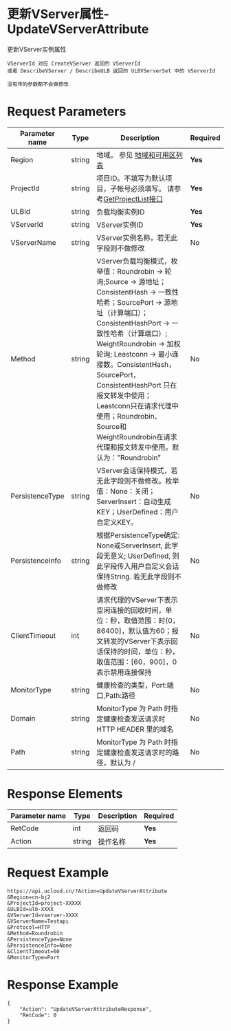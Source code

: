 # 更新VServer属性-UpdateVServerAttribute

更新VServer实例属性

```
VServerId 对应 CreateVServer 返回的 VServerId
或者 DescribeVServer / DescribeULB 返回的 ULBVServerSet 中的 VServerId

没有传的参数都不会做修改
```

# Request Parameters
|Parameter name|Type|Description|Required|
|---|---|---|---|
|Region|string|地域。 参见 [地域和可用区列表](api/summary/regionlist)|**Yes**|
|ProjectId|string|项目ID。不填写为默认项目，子帐号必须填写。 请参考[GetProjectList接口](api/summary/get_project_list)|**Yes**|
|ULBId|string|负载均衡实例ID|**Yes**|
|VServerId|string|VServer实例ID|**Yes**|
|VServerName|string|VServer实例名称，若无此字段则不做修改|No|
|Method|string|VServer负载均衡模式，枚举值：Roundrobin -> 轮询;Source -> 源地址；ConsistentHash -> 一致性哈希；SourcePort -> 源地址（计算端口）；ConsistentHashPort -> 一致性哈希（计算端口）; WeightRoundrobin -> 加权轮询; Leastconn -> 最小连接数。ConsistentHash，SourcePort，ConsistentHashPort 只在报文转发中使用；Leastconn只在请求代理中使用；Roundrobin、Source和WeightRoundrobin在请求代理和报文转发中使用。默认为："Roundrobin"|No|
|PersistenceType|string|VServer会话保持模式，若无此字段则不做修改。枚举值：None：关闭；ServerInsert：自动生成KEY；UserDefined：用户自定义KEY。|No|
|PersistenceInfo|string|根据PersistenceType确定: None或ServerInsert, 此字段无意义; UserDefined, 则此字段传入用户自定义会话保持String. 若无此字段则不做修改|No|
|ClientTimeout|int|请求代理的VServer下表示空闲连接的回收时间，单位：秒，取值范围：时(0，86400]，默认值为60；报文转发的VServer下表示回话保持的时间，单位：秒，取值范围：[60，900]，0 表示禁用连接保持|No|
|MonitorType|string|健康检查的类型，Port:端口,Path:路径|No|
|Domain|string|MonitorType 为 Path 时指定健康检查发送请求时HTTP HEADER 里的域名|No|
|Path|string|MonitorType 为 Path 时指定健康检查发送请求时的路径，默认为 /|No|

# Response Elements
|Parameter name|Type|Description|Required|
|---|---|---|---|
|RetCode|int|返回码|**Yes**|
|Action|string|操作名称|**Yes**|

# Request Example
```
https://api.ucloud.cn/?Action=UpdateVServerAttribute
&Region=cn-bj2
&ProjectId=project-XXXXX
&ULBId=ulb-XXXX
&VServerId=vserver-XXXX
&VServerName=Testapi
&Protocol=HTTP 
&Method=Roundrobin
&PersistenceType=None
&PersistenceInfo=None
&ClientTimeout=60
&MonitorType=Port
```

# Response Example
```
{
    "Action": "UpdateVServerAttributeResponse", 
    "RetCode": 0
}
```

